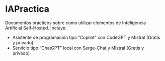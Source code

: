 # IAPractica
Documentos prácticos sobre como utilizar elementos de Inteligencia Artificial Self-Hosted. Incluye:
- Asistente de programación tipo “Copilot” con CodeGPT y Mistral (Gratis y privado)
- Servicio tipo “ChatGPT” local con Serge-Chat y Mistral (Gratis y privado)

